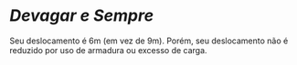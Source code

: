 # *Devagar e Sempre*

Seu deslocamento é 6m (em vez de 9m). Porém, seu deslocamento não é reduzido por uso de armadura ou excesso de carga.
